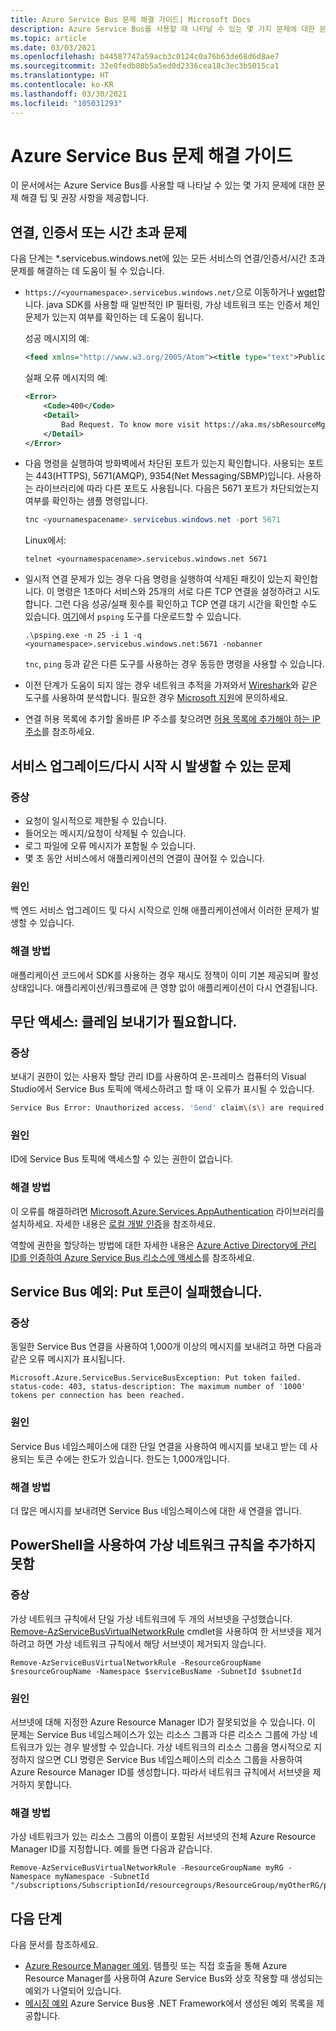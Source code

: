 ```yaml
---
title: Azure Service Bus 문제 해결 가이드| Microsoft Docs
description: Azure Service Bus를 사용할 때 나타날 수 있는 몇 가지 문제에 대한 문제 해결 팁 및 권장 사항에 대해 알아봅니다.
ms.topic: article
ms.date: 03/03/2021
ms.openlocfilehash: b44587747a59acb3c0124c0a76b63de68d6d8ae7
ms.sourcegitcommit: 32e0fedb80b5a5ed0d2336cea18c3ec3b5015ca1
ms.translationtype: HT
ms.contentlocale: ko-KR
ms.lasthandoff: 03/30/2021
ms.locfileid: "105031293"
---
```

# <a name="troubleshooting-guide-for-azure-service-bus"></a>Azure Service Bus 문제 해결 가이드
이 문서에서는 Azure Service Bus를 사용할 때 나타날 수 있는 몇 가지 문제에 대한 문제 해결 팁 및 권장 사항을 제공합니다. 

## <a name="connectivity-certificate-or-timeout-issues"></a>연결, 인증서 또는 시간 초과 문제
다음 단계는 *.servicebus.windows.net에 있는 모든 서비스의 연결/인증서/시간 초과 문제를 해결하는 데 도움이 될 수 있습니다. 

- `https://<yournamespace>.servicebus.windows.net/`으로 이동하거나 [wget](https://www.gnu.org/software/wget/)합니다. java SDK를 사용할 때 일반적인 IP 필터링, 가상 네트워크 또는 인증서 체인 문제가 있는지 여부를 확인하는 데 도움이 됩니다.

    성공 메시지의 예:
    
    ```xml
    <feed xmlns="http://www.w3.org/2005/Atom"><title type="text">Publicly Listed Services</title><subtitle type="text">This is the list of publicly-listed services currently available.</subtitle><id>uuid:27fcd1e2-3a99-44b1-8f1e-3e92b52f0171;id=30</id><updated>2019-12-27T13:11:47Z</updated><generator>Service Bus 1.1</generator></feed>
    ```
    
    실패 오류 메시지의 예:

    ```xml
    <Error>
        <Code>400</Code>
        <Detail>
            Bad Request. To know more visit https://aka.ms/sbResourceMgrExceptions. . TrackingId:b786d4d1-cbaf-47a8-a3d1-be689cda2a98_G22, SystemTracker:NoSystemTracker, Timestamp:2019-12-27T13:12:40
        </Detail>
    </Error>
    ```
- 다음 명령을 실행하여 방화벽에서 차단된 포트가 있는지 확인합니다. 사용되는 포트는 443(HTTPS), 5671(AMQP), 9354(Net Messaging/SBMP)입니다. 사용하는 라이브러리에 따라 다른 포트도 사용됩니다. 다음은 5671 포트가 차단되었는지 여부를 확인하는 샘플 명령입니다. 

    ```powershell
    tnc <yournamespacename>.servicebus.windows.net -port 5671
    ```

    Linux에서:

    ```shell
    telnet <yournamespacename>.servicebus.windows.net 5671
    ```
- 일시적 연결 문제가 있는 경우 다음 명령을 실행하여 삭제된 패킷이 있는지 확인합니다. 이 명령은 1초마다 서비스와 25개의 서로 다른 TCP 연결을 설정하려고 시도합니다. 그런 다음 성공/실패 횟수를 확인하고 TCP 연결 대기 시간을 확인할 수도 있습니다. [여기](/sysinternals/downloads/psping)에서 `psping` 도구를 다운로드할 수 있습니다.

    ```shell
    .\psping.exe -n 25 -i 1 -q <yournamespace>.servicebus.windows.net:5671 -nobanner     
    ```
    `tnc`, `ping` 등과 같은 다른 도구를 사용하는 경우 동등한 명령을 사용할 수 있습니다. 
- 이전 단계가 도움이 되지 않는 경우 네트워크 추적을 가져와서 [Wireshark](https://www.wireshark.org/)와 같은 도구를 사용하여 분석합니다. 필요한 경우 [Microsoft 지원](https://support.microsoft.com/)에 문의하세요. 
- 연결 허용 목록에 추가할 올바른 IP 주소를 찾으려면 [허용 목록에 추가해야 하는 IP 주소](service-bus-faq.md#what-ip-addresses-do-i-need-to-add-to-allow-list)를 참조하세요. 


## <a name="issues-that-may-occur-with-service-upgradesrestarts"></a>서비스 업그레이드/다시 시작 시 발생할 수 있는 문제

### <a name="symptoms"></a>증상
- 요청이 일시적으로 제한될 수 있습니다.
- 들어오는 메시지/요청이 삭제될 수 있습니다.
- 로그 파일에 오류 메시지가 포함될 수 있습니다.
- 몇 초 동안 서비스에서 애플리케이션의 연결이 끊어질 수 있습니다.

### <a name="cause"></a>원인
백 엔드 서비스 업그레이드 및 다시 시작으로 인해 애플리케이션에서 이러한 문제가 발생할 수 있습니다.

### <a name="resolution"></a>해결 방법
애플리케이션 코드에서 SDK를 사용하는 경우 재시도 정책이 이미 기본 제공되며 활성 상태입니다. 애플리케이션/워크플로에 큰 영향 없이 애플리케이션이 다시 연결됩니다.

## <a name="unauthorized-access-send-claims-are-required"></a>무단 액세스: 클레임 보내기가 필요합니다.

### <a name="symptoms"></a>증상 
보내기 권한이 있는 사용자 할당 관리 ID를 사용하여 온-프레미스 컴퓨터의 Visual Studio에서 Service Bus 토픽에 액세스하려고 할 때 이 오류가 표시될 수 있습니다.

```bash
Service Bus Error: Unauthorized access. 'Send' claim\(s\) are required to perform this operation.
```

### <a name="cause"></a>원인
ID에 Service Bus 토픽에 액세스할 수 있는 권한이 없습니다. 

### <a name="resolution"></a>해결 방법
이 오류를 해결하려면 [Microsoft.Azure.Services.AppAuthentication](https://www.nuget.org/packages/Microsoft.Azure.Services.AppAuthentication/) 라이브러리를 설치하세요.  자세한 내용은 [로컬 개발 인증](/dotnet/api/overview/azure/service-to-service-authentication#local-development-authentication)을 참조하세요. 

역할에 권한을 할당하는 방법에 대한 자세한 내용은 [Azure Active Directory에 관리 ID를 인증하여 Azure Service Bus 리소스에 액세스](service-bus-managed-service-identity.md)를 참조하세요.

## <a name="service-bus-exception-put-token-failed"></a>Service Bus 예외: Put 토큰이 실패했습니다.

### <a name="symptoms"></a>증상
동일한 Service Bus 연결을 사용하여 1,000개 이상의 메시지를 보내려고 하면 다음과 같은 오류 메시지가 표시됩니다. 

`Microsoft.Azure.ServiceBus.ServiceBusException: Put token failed. status-code: 403, status-description: The maximum number of '1000' tokens per connection has been reached.` 

### <a name="cause"></a>원인
Service Bus 네임스페이스에 대한 단일 연결을 사용하여 메시지를 보내고 받는 데 사용되는 토큰 수에는 한도가 있습니다. 한도는 1,000개입니다. 

### <a name="resolution"></a>해결 방법
더 많은 메시지를 보내려면 Service Bus 네임스페이스에 대한 새 연결을 엽니다.

## <a name="adding-virtual-network-rule-using-powershell-fails"></a>PowerShell을 사용하여 가상 네트워크 규칙을 추가하지 못함

### <a name="symptoms"></a>증상
가상 네트워크 규칙에서 단일 가상 네트워크에 두 개의 서브넷을 구성했습니다. [Remove-AzServiceBusVirtualNetworkRule](/powershell/module/az.servicebus/remove-azservicebusvirtualnetworkrule) cmdlet을 사용하여 한 서브넷을 제거하려고 하면 가상 네트워크 규칙에서 해당 서브넷이 제거되지 않습니다. 

```azurepowershell-interactive
Remove-AzServiceBusVirtualNetworkRule -ResourceGroupName $resourceGroupName -Namespace $serviceBusName -SubnetId $subnetId
```

### <a name="cause"></a>원인
서브넷에 대해 지정한 Azure Resource Manager ID가 잘못되었을 수 있습니다. 이 문제는 Service Bus 네임스페이스가 있는 리소스 그룹과 다른 리소스 그룹에 가상 네트워크가 있는 경우 발생할 수 있습니다. 가상 네트워크의 리소스 그룹을 명시적으로 지정하지 않으면 CLI 명령은 Service Bus 네임스페이스의 리소스 그룹을 사용하여 Azure Resource Manager ID를 생성합니다. 따라서 네트워크 규칙에서 서브넷을 제거하지 못합니다. 

### <a name="resolution"></a>해결 방법
가상 네트워크가 있는 리소스 그룹의 이름이 포함된 서브넷의 전체 Azure Resource Manager ID를 지정합니다. 예를 들면 다음과 같습니다.

```azurepowershell-interactive
Remove-AzServiceBusVirtualNetworkRule -ResourceGroupName myRG -Namespace myNamespace -SubnetId "/subscriptions/SubscriptionId/resourcegroups/ResourceGroup/myOtherRG/providers/Microsoft.Network/virtualNetworks/myVNet/subnets/mySubnet"
```

## <a name="next-steps"></a>다음 단계
다음 문서를 참조하세요. 

- [Azure Resource Manager 예외](service-bus-resource-manager-exceptions.md). 템플릿 또는 직접 호출을 통해 Azure Resource Manager를 사용하여 Azure Service Bus와 상호 작용할 때 생성되는 예외가 나열되어 있습니다.
- [메시징 예외](service-bus-messaging-exceptions.md) Azure Service Bus용 .NET Framework에서 생성된 예외 목록을 제공합니다.